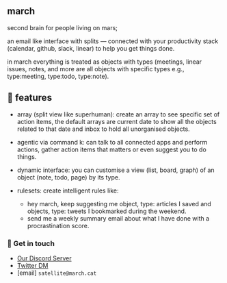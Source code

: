 ## march

second brain for people living on mars;

an email like interface with splits — connected with your productivity stack (calendar, github, slack, linear) to help you get things done.  

in march everything is treated as objects with types (meetings, linear issues, notes, and more are all objects with specific types e.g., type:meeting, type:todo, type:note).  

## 🚀 features

- array (split view like superhuman): create an array to see specific set of action items, the default arrays are current date to show all the objects related to that date and inbox to hold all unorganised objects.  

- agentic via command k: can talk to all connected apps and perform actions, gather action items that matters or even suggest you to do things.  

- dynamic interface: you can customise a view (list, board, graph) of an object (note, todo, page) by its type.  

- rulesets: create intelligent rules like:  
  - hey march, keep suggesting me object, type: articles I saved and objects, type: tweets I bookmarked during the weekend.  
  - send me a weekly summary email about what I have done with a procrastination score.  
 
### 💬 Get in touch

- [Our Discord Server](https://discord.gg/sugJGckV86)
- [Twitter DM](https://x.com/_marchhq)
- [email] `satellite@march.cat`
